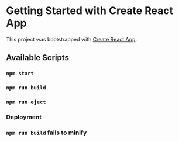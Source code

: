 # Getting Started with Create React App

This project was bootstrapped with [Create React App](https://github.com/facebook/create-react-app).

## Available Scripts

### `npm start`

### `npm run build`

### `npm run eject`

### Deployment

### `npm run build` fails to minify
